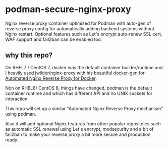 # podman-secure-nginx-proxy

Nginx reverse proxy container optimized for Podman with auto-gen of reverse proxy config for automatically adding backend systems without Nginx restart. Optional features such as Let's encrypt auto-renew SSL cert, WAF support and fail2ban can be enabled too.

## why this repo?

On RHEL7 / CentOS 7, docker was the default container builder/runtime and I heavily used jwilder/nginx-proxy
with his beautiful [docker-gen][1] for [Automated Nginx Reverse Proxy for Docker][2].

Non on RHEL8/ CentOS 8, things have changed, podman is the default container runtime and which has different API and no UNIX sockets for interaction.

This repo will set up a similar "Automated Nginx Reverse Proxy mechanism" using podman.

Also it will add optional Nginx features from other popular repositoies such as automatic SSL renewal using Let's encrypt, modsecurity and a bit of fail2ban to make your reverse proxy a bit more secure and production ready.

[1]: https://github.com/jwilder/docker-gen
[2]: http://jasonwilder.com/blog/2014/03/25/automated-nginx-reverse-proxy-for-docker/
